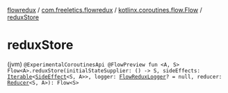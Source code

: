 [flowredux](../../index.md) / [com.freeletics.flowredux](../index.md) / [kotlinx.coroutines.flow.Flow](index.md) / [reduxStore](./redux-store.md)

# reduxStore

(jvm) `@ExperimentalCoroutinesApi @FlowPreview fun <A, S> Flow<A>.reduxStore(initialStateSupplier: () -> S, sideEffects: `[`Iterable`](https://kotlinlang.org/api/latest/jvm/stdlib/kotlin.collections/-iterable/index.html)`<`[`SideEffect`](../-side-effect.md)`<S, A>>, logger: `[`FlowReduxLogger`](../-flow-redux-logger/index.md)`? = null, reducer: `[`Reducer`](../-reducer.md)`<S, A>): Flow<S>`